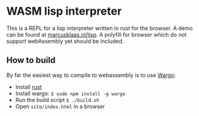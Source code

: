 WASM lisp interpreter
=====================

This is a REPL for a lisp interpreter written in rust for the browser. A demo can be found at [marcusklaas.nl/lisp](https://marcusklaas.nl/lisp/). A polyfill for browser which do not support webAssembly yet should be included.

How to build
------------

By far the easiest way to compile to webassembly is to use [Wargo](https://github.com/lord/wargo/):

 - Install [rust](https://rust-lang.org)
 - Install wargo: `$ sudo npm install -g wargo`
 - Run the build script `$ ./build.sh`
 - Open `site/index.html` in a browser
